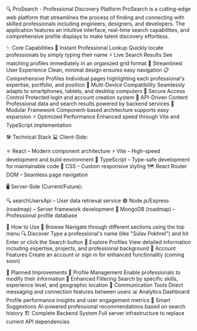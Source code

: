 🔍 ProSearch - Professional Discovery Platform
ProSearch is a cutting-edge web platform that streamlines the process of finding and connecting with skilled professionals including engineers, designers, and developers. The application features an intuitive interface, real-time search capabilities, and comprehensive profile displays to make talent discovery effortless.

✨ Core Capabilities
🔎 Instant Professional Lookup
Quickly locate professionals by simply typing their name
⚡ Live Search Results
See matching profiles immediately in an organized grid format
🎨 Streamlined User Experience
Clean, minimal design ensures easy navigation
📋 Comprehensive Profiles
Individual pages highlighting each professional's expertise, portfolio, and position
📱 Multi-Device Compatibility
Seamlessly adapts to smartphones, tablets, and desktop computers
🔐 Secure Access Control
Protected login and account creation system
🔌 API-Driven Content
Professional data and search results powered by backend services
🧩 Modular Framework
Component-based architecture supports easy expansion
⚡ Optimized Performance
Enhanced speed through Vite and TypeScript implementation

🛠️ Technical Stack
💻 Client-Side:

⚛️ React – Modern component architecture
⚡ Vite – High-speed development and build environment
📘 TypeScript – Type-safe development for maintainable code
🎨 CSS – Custom responsive styling
🗺️ React Router DOM – Seamless page navigation

🖥️ Server-Side (Current/Future):

🔍 searchUsersApi – User data retrieval service
🟢 Node.js/Express (roadmap) – Server framework development
🍃 MongoDB (roadmap) – Professional profile database


📖 How to Use
🧭 Browse
Navigate through different sections using the top menu
🔍 Discover
Type a professional's name (like "Sulav Pokhrel") and hit Enter or click the Search button
👤 Explore Profiles
View detailed information including expertise, projects, and professional background
👥 Account Features
Create an account or sign in for enhanced functionality (coming soon)

🚀 Planned Improvements
📝 Profile Management
Enable professionals to modify their information
🔧 Enhanced Filtering
Search by specific skills, experience level, and geographic location
💬 Communication Tools
Direct messaging and connection features between users
📊 Analytics Dashboard
Profile performance insights and user engagement metrics
🤖 Smart Suggestions
AI-powered professional recommendations based on search history
🏗️ Complete Backend System
Full server infrastructure to replace current API dependencies
